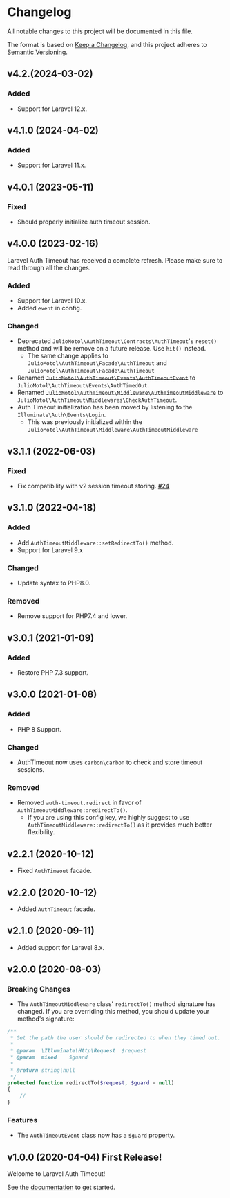 # Changelog

All notable changes to this project will be documented in this file.

The format is based on [Keep a Changelog](https://keepachangelog.com/en/1.0.0/),
and this project adheres to [Semantic Versioning](https://semver.org/spec/v2.0.0.html).

## v4.2.(2024-03-02)

### Added

- Support for Laravel 12.x.

## v4.1.0 (2024-04-02)

### Added

- Support for Laravel 11.x.

## v4.0.1 (2023-05-11)

### Fixed

- Should properly initialize auth timeout session.

## v4.0.0 (2023-02-16)

Laravel Auth Timeout has received a complete refresh. Please make sure to read through all the changes.

### Added

- Support for Laravel 10.x.
- Added `event` in config.

### Changed

- Deprecated `JulioMotol\AuthTimeout\Contracts\AuthTimeout`'s `reset()` method and will be remove on a future release. Use `hit()` instead.
    - The same change applies to `JulioMotol\AuthTimeout\Facade\AuthTimeout` and `JulioMotol\AuthTimeout\Facade\AuthTimeout`
- Renamed ~~`JulioMotol\AuthTimeout\Events\AuthTimeoutEvent`~~ to `JulioMotol\AuthTimeout\Events\AuthTimedOut`.
- Renamed ~~`JulioMotol\AuthTimeout\Middleware\AuthTimeoutMiddleware`~~ to `JulioMotol\AuthTimeout\Middlewares\CheckAuthTimeout`.
- Auth Timeout initialization has been moved by listening to the `Illuminate\Auth\Events\Login`.
    - This was previously initialized within the `JulioMotol\AuthTimeout\Middleware\AuthTimeoutMiddleware`

## v3.1.1 (2022-06-03)

### Fixed

-   Fix compatibility with v2 session timeout storing. [#24](https://github.com/juliomotol/laravel-auth-timeout/issues/24)

## v3.1.0 (2022-04-18)

### Added

-   Add `AuthTimeoutMiddleware::setRedirectTo()` method.
-   Support for Laravel 9.x

### Changed

-   Update syntax to PHP8.0.

### Removed

-   Remove support for PHP7.4 and lower.

## v3.0.1 (2021-01-09)

### Added

-   Restore PHP 7.3 support.

## v3.0.0 (2021-01-08)

### Added

-   PHP 8 Support.

### Changed

-   AuthTimeout now uses `carbon\carbon` to check and store timeout sessions.

### Removed

-   Removed `auth-timeout.redirect` in favor of `AuthTimeoutMiddleware::redirectTo()`.
    -   If you are using this config key, we highly suggest to use `AuthTimeoutMiddleware::redirectTo()` as it provides much better flexibility.

## v2.2.1 (2020-10-12)

-   Fixed `AuthTimeout` facade.

## v2.2.0 (2020-10-12)

-   Added `AuthTimeout` facade.

## v2.1.0 (2020-09-11)

-   Added support for Laravel 8.x.

## v2.0.0 (2020-08-03)

### Breaking Changes

-   The `AuthTimeoutMiddleware` class' `redirectTo()` method signature has changed. If you are overriding this method, you should update your method's signature:

```php
/**
 * Get the path the user should be redirected to when they timed out.
 *
 * @param  \Illuminate\Http\Request  $request
 * @param  mixed    $guard
 *
 * @return string|null
 */
protected function redirectTo($request, $guard = null)
{
    //
}
```

### Features

-   The `AuthTimeoutEvent` class now has a `$guard` property.

## v1.0.0 (2020-04-04) First Release!

Welcome to Laravel Auth Timeout!

See the [documentation](./README.md) to get started.
